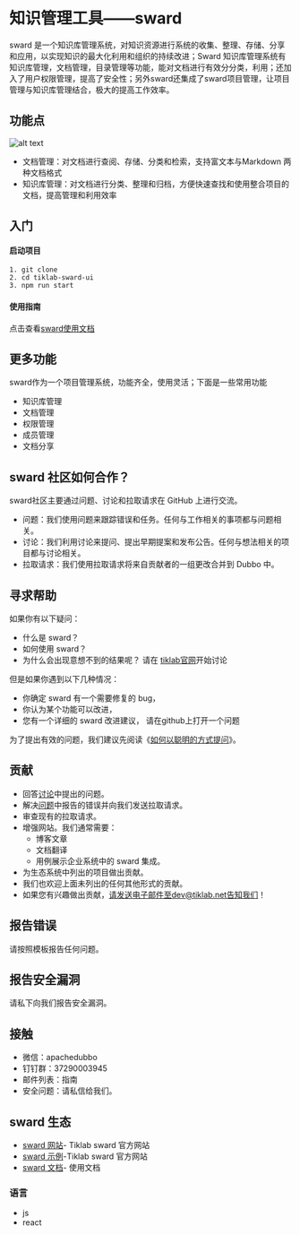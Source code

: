 
# 知识管理工具——sward
sward 是一个知识库管理系统，对知识资源进行系统的收集、整理、存储、分享和应用，以实现知识的最大化利用和组织的持续改进；Sward 知识库管理系统有知识库管理，文档管理，目录管理等功能，能对文档进行有效分分类，利用；还加入了用户权限管理，提高了安全性；另外sward还集成了sward项目管理，让项目管理与知识库管理结合，极大的提高工作效率。

## 功能点
![alt text](./src/assets/images/kanass-home.png)
* 文档管理：对文档进行查阅、存储、分类和检索，支持富文本与Markdown 两种文档格式
* 知识库管理：对文档进行分类、整理和归档，方便快速查找和使用整合项目的文档，提高管理和利用效率

## 入门

#### 启动项目
```
1. git clone 
2. cd tiklab-sward-ui
3. npm run start
```


#### 使用指南
点击查看[sward使用文档](https://doc.tiklab.net/document/236bfef29a50)

## 更多功能
sward作为一个项目管理系统，功能齐全，使用灵活；下面是一些常用功能
* 知识库管理
* 文档管理
* 权限管理
* 成员管理
* 文档分享

## sward 社区如何合作？
sward社区主要通过问题、讨论和拉取请求在 GitHub 上进行交流。
* 问题：我们使用问题来跟踪错误和任务。任何与工作相关的事项都与问题相关。
* 讨论：我们利用讨论来提问、提出早期提案和发布公告。任何与想法相关的项目都与讨论相关。
* 拉取请求：我们使用拉取请求将来自贡献者的一组更改合并到 Dubbo 中。

## 寻求帮助
如果你有以下疑问：
* 什么是 sward？
* 如何使用 sward？
* 为什么会出现意想不到的结果呢？
请在 [tiklab官网](https://community.tiklab.net/blog)开始讨论

但是如果你遇到以下几种情况：
* 你确定 sward 有一个需要修复的 bug，
* 你认为某个功能可以改进，
* 您有一个详细的 sward 改进建议，
请在github上打开一个问题

为了提出有效的问题，我们建议先阅读《[如何以聪明的方式提问](https://github.com/selfteaching/How-To-Ask-Questions-The-Smart-Way/blob/master/How-To-Ask-Questions-The-Smart-Way.md)》。

## 贡献
* 回答[讨论]()中提出的问题。
* 解决[问题]()中报告的错误并向我们发送拉取请求。
* 审查现有的拉取请求。
* 增强网站。我们通常需要：
    * 博客文章
    * 文档翻译
    * 用例展示企业系统中的 sward 集成。
* 为生态系统中列出的项目做出贡献。
* 我们也欢迎上面未列出的任何其他形式的贡献。
* 如果您有兴趣做出贡献，请发送电子邮件至dev@tiklab.net告知我们！

## 报告错误
请按照模板报告任何问题。

## 报告安全漏洞
请私下向我们报告安全漏洞。

## 接触
* 微信：apachedubbo
* 钉钉群：37290003945
* 邮件列表：指南
* 安全问题：请私信给我们。

## sward 生态
* [sward 网站](https://tiklab.net)- Tiklab sward 官方网站
* [sward 示例](https://demo.tiklab.net/sward)-Tiklab sward 官方网站
* [sward 文档](https://doc.tiklab.net/document/8d0d0cc33ccb)- 使用文档

 ### 语言
 * js
 * react




